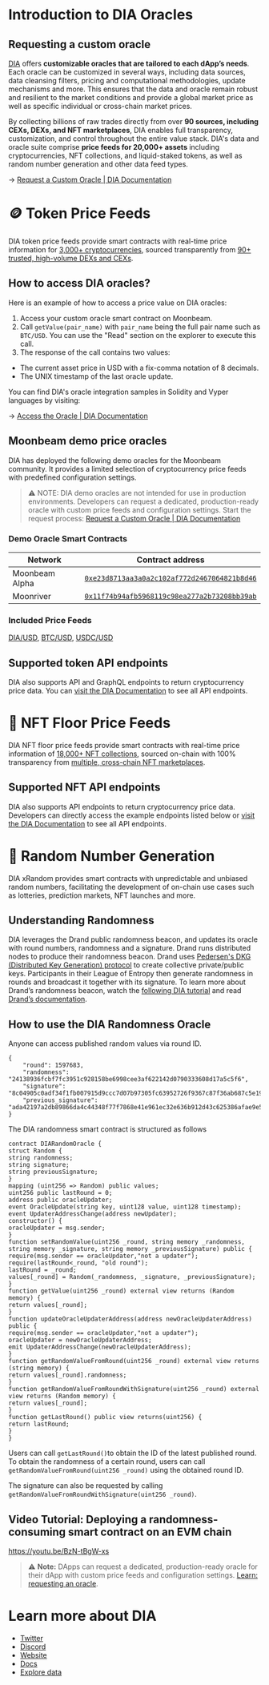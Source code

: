 # Introduction to DIA Oracles

## Requesting a custom oracle

[DIA](https://www.diadata.org/) offers **customizable oracles that are tailored to each dApp’s needs**. Each oracle can be customized in several ways, including data sources, data cleansing filters, pricing and computational methodologies, update mechanisms and more. This ensures that the data and oracle remain robust and resilient to the market conditions and provide a global market price as well as specific individual or cross-chain market prices.

By collecting billions of raw trades directly from over **90 sources, including CEXs, DEXs, and NFT marketplaces**, DIA enables full transparency, customization, and control throughout the entire value stack. DIA's data and oracle suite comprise **price feeds for 20,000+ assets** including cryptocurrencies, NFT collections, and liquid-staked tokens, as well as random number generation and other data feed types.

→ [Request a Custom Oracle | DIA Documentation](https://docs.diadata.org/introduction/intro-to-dia-oracles/request-an-oracle)

# 🪙 Token Price Feeds

DIA token price feeds provide smart contracts with real-time price information for [3,000+ cryptocurrencies](https://diadata.org/app/price), sourced transparently from [90+ trusted, high-volume DEXs and CEXs](https://diadata.org/app/source/defi).

## How to access DIA oracles?

Here is an example of how to access a price value on DIA oracles:

1. Access your custom oracle smart contract on Moonbeam.
2. Call `getValue(pair_name)` with `pair_name` being the full pair name such as `BTC/USD`. You can use the "Read" section on the explorer to execute this call.
3. The response of the call contains two values:
- The current asset price in USD with a fix-comma notation of 8 decimals.
- The UNIX timestamp of the last oracle update.

You can find DIA's oracle integration samples in Solidity and Vyper languages by visiting:

→ [Access the Oracle | DIA Documentation](https://docs.diadata.org/products/token-price-feeds/access-the-oracle)

## Moonbeam demo price oracles

DIA has deployed the following demo oracles for the Moonbeam community. It provides a limited selection of cryptocurrency price feeds with predefined configuration settings.

> ⚠️ NOTE: DIA demo oracles are not intended for use in production environments. Developers can request a dedicated, production-ready oracle with custom price feeds and configuration settings. Start the request process: [Request a Custom Oracle | DIA Documentation](https://docs.diadata.org/introduction/intro-to-dia-oracles/request-an-oracle)

### Demo Oracle Smart Contracts

| Network        | Contract address      
| -------------- | -------------------------------------------------------------------------------------------------------------------------------------- |
| Moonbeam Alpha  | [`0xe23d8713aa3a0a2c102af772d2467064821b8d46`](https://moonbase.moonscan.io/address/0xe23d8713aa3a0a2c102af772d2467064821b8d46)        |
| Moonriver  | [`0x11f74b94afb5968119c98ea277a2b73208bb39ab`](https://moonriver.moonscan.io/address/0x11f74b94afb5968119c98ea277a2b73208bb39ab)        |

### Included Price Feeds

[DIA/USD](https://diadata.org/app/price/asset/Ethereum/0x84cA8bc7997272c7CfB4D0Cd3D55cd942B3c9419/), [BTC/USD](https://diadata.org/app/price/asset/Bitcoin/0x0000000000000000000000000000000000000000/), [USDC/USD](https://diadata.org/app/price/asset/Ethereum/0xA0b86991c6218b36c1d19D4a2e9Eb0cE3606eB48/)

## Supported token API endpoints

DIA also supports API and GraphQL endpoints to return cryptocurrency price data. You can [visit the DIA Documentation](https://docs.diadata.org/products/token-price-feeds/access-api-endpoints) to see all API endpoints.

# 🎨 NFT Floor Price Feeds

DIA NFT floor price feeds provide smart contracts with real-time price information of [18,000+ NFT collections](https://diadata.org/app/floor-price), sourced on-chain with 100% transparency from [multiple, cross-chain NFT marketplaces](https://diadata.org/app/source/nft).

## Supported NFT API endpoints

DIA also supports API endpoints to return cryptocurrency price data. Developers can directly access the example endpoints listed below or [visit the DIA Documentation](https://docs.diadata.org/products/nft-floor-price-feeds/access-api-endpoints) to see all API endpoints.

# 🎲 Random Number Generation
DIA xRandom provides smart contracts with unpredictable and unbiased random numbers, facilitating the development of on-chain use cases such as lotteries, prediction markets, NFT launches and more.
## Understanding Randomness
DIA leverages the Drand public randomness beacon, and updates its oracle with round numbers, randomness and a signature. Drand runs distributed nodes to produce their randomness beacon. Drand uses [Pedersen's DKG (Distributed Key Generation) protocol](https://drand.love/docs/cryptography/#distributed-key-generation-dkg) to create collective private/public keys. Participants in their League of Entropy then generate randomness in rounds and broadcast it together with its signature.
To learn more about Drand’s randomness beacon, watch the [following DIA tutorial](https://youtu.be/7HALDJr8V3g) and read [Drand’s documentation](https://drand.love/docs/overview/#how-drand-works).
## How to use the DIA Randomness Oracle
Anyone can access published random values via round ID.
```
{
	"round": 1597683,
	"randomness": "24138936fcbf7fc3951c928158be6998cee3af622142d0790333608d17a5c5f6",
	"signature": "8c04905c0adf34f1fb007915d9ccc7d07b97305fc63952726f9367c87f36ab687c5e190c151f6ac4d760a9e009fc54230adb8513885449d649a229bc727be9ff347bdbce1c609cebf993b6ae57133fbcf23f96b15dbd3510cb5f2ade6b30b647",
	"previous_signature": "ada42197a2db89866da4c44348f77f7868e41e961ec32e636b912d43c625386afae9e54944ac573047dbd227ee495b52059586c8d8cd0edfe18cc15ca0666a66651da1d62b12af2d0fac19735bed9298690a593571965c3ad7c7b11947e76ec0"
}
```


The DIA randomness smart contract is structured as follows
```pragma solidity ^0.8.0;
contract DIARandomOracle {
struct Random {
string randomness;
string signature;
string previousSignature;
}
mapping (uint256 => Random) public values;
uint256 public lastRound = 0;
address public oracleUpdater;
event OracleUpdate(string key, uint128 value, uint128 timestamp);
event UpdaterAddressChange(address newUpdater);
constructor() {
oracleUpdater = msg.sender;
}
function setRandomValue(uint256 _round, string memory _randomness, string memory _signature, string memory _previousSignature) public {
require(msg.sender == oracleUpdater,"not a updater");
require(lastRound<_round, "old round");
lastRound = _round;
values[_round] = Random(_randomness, _signature, _previousSignature);
}
function getValue(uint256 _round) external view returns (Random memory) {
return values[_round];
}
function updateOracleUpdaterAddress(address newOracleUpdaterAddress) public {
require(msg.sender == oracleUpdater,"not a updater");
oracleUpdater = newOracleUpdaterAddress;
emit UpdaterAddressChange(newOracleUpdaterAddress);
}
function getRandomValueFromRound(uint256 _round) external view returns (string memory) {
return values[_round].randomness;
}
function getRandomValueFromRoundWithSignature(uint256 _round) external view returns (Random memory) {
return values[_round];
}
function getLastRound() public view returns(uint256) {
return lastRound;
}
}
```

Users can call `getLastRound()`to obtain the ID of the latest published round. To obtain the randomness of a certain round, users can call `getRandomValueFromRound(uint256 _round)` using the obtained round ID.

The signature can also be requested by calling `getRandomValueFromRoundWithSignature(uint256 _round)`.

## Video Tutorial: Deploying a randomness-consuming smart contract on an EVM chain
https://youtu.be/BzN-tBgW-xs


> ⚠️ **Note:** DApps can request a dedicated, production-ready oracle for their dApp with custom price feeds and configuration settings. [Learn: requesting an oracle](https://docs.google.com/document/d/1Rbeic7f3e5an-ZT7rJSB_svCBRWTlSISsmnpOo18HQ0/edit#heading=h.ysc3hbr0lfty).


# Learn more about DIA

- [Twitter](https://twitter.com/DIAdata_org)
- [Discord](https://discord.gg/dia-dao)
- [Website](https://diadata.org/)
- [Docs](https://docs.diadata.org/)
- [Explore data](https://www.diadata.org/app/)
